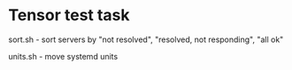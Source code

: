 # Tensor test task

sort.sh - sort servers by "not resolved", "resolved, not responding", "all ok"

units.sh - move systemd units
